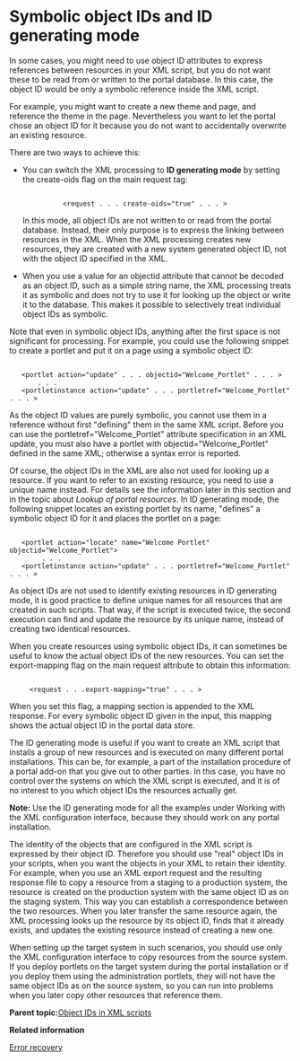 # Symbolic object IDs and ID generating mode

In some cases, you might need to use object ID attributes to express references between resources in your XML script, but you do not want these to be read from or written to the portal database. In this case, the object ID would be only a symbolic reference inside the XML script.

For example, you might want to create a new theme and page, and reference the theme in the page. Nevertheless you want to let the portal chose an object ID for it because you do not want to accidentally overwrite an existing resource.

There are two ways to achieve this:

-   You can switch the XML processing to **ID generating mode** by setting the create-oids flag on the main request tag:

    ```
    
              <request . . . create-oids="true" . . . >
    
    ```

    In this mode, all object IDs are not written to or read from the portal database. Instead, their only purpose is to express the linking between resources in the XML. When the XML processing creates new resources, they are created with a new system generated object ID, not with the object ID specified in the XML.

-   When you use a value for an objectid attribute that cannot be decoded as an object ID, such as a simple string name, the XML processing treats it as symbolic and does not try to use it for looking up the object or write it to the database. This makes it possible to selectively treat individual object IDs as symbolic.

Note that even in symbolic object IDs, anything after the first space is not significant for processing. For example, you could use the following snippet to create a portlet and put it on a page using a symbolic object ID:

```

   <portlet action="update" . . . objectid="Welcome_Portlet" . . . >
       . . .
   <portletinstance action="update" . . . portletref="Welcome_Portlet" . . . >

```

As the object ID values are purely symbolic, you cannot use them in a reference without first "defining" them in the same XML script. Before you can use the portletref="Welcome\_Portlet" attribute specification in an XML update, you must also have a portlet with objectid="Welcome\_Portlet" defined in the same XML; otherwise a syntax error is reported.

Of course, the object IDs in the XML are also not used for looking up a resource. If you want to refer to an existing resource, you need to use a unique name instead. For details see the information later in this section and in the topic about *Lookup of portal resources*. In ID generating mode, the following snippet locates an existing portlet by its name, "defines" a symbolic object ID for it and places the portlet on a page:

```

   <portlet action="locate" name="Welcome Portlet" objectid="Welcome_Portlet">
        . . .
   <portletinstance action="update" . . . portletref="Welcome_Portlet" . . . >

```

As object IDs are not used to identify existing resources in ID generating mode, it is good practice to define unique names for all resources that are created in such scripts. That way, if the script is executed twice, the second execution can find and update the resource by its unique name, instead of creating two identical resources.

When you create resources using symbolic object IDs, it can sometimes be useful to know the actual object IDs of the new resources. You can set the export-mapping flag on the main request attribute to obtain this information:

```

     <request . . .export-mapping="true" . . . >  

```

When you set this flag, a mapping section is appended to the XML response. For every symbolic object ID given in the input, this mapping shows the actual object ID in the portal data store.

The ID generating mode is useful if you want to create an XML script that installs a group of new resources and is executed on many different portal installations. This can be, for example, a part of the installation procedure of a portal add-on that you give out to other parties. In this case, you have no control over the systems on which the XML script is executed, and it is of no interest to you which object IDs the resources actually get.

**Note:** Use the ID generating mode for all the examples under Working with the XML configuration interface, because they should work on any portal installation.

The identity of the objects that are configured in the XML script is expressed by their object ID. Therefore you should use "real" object IDs in your scripts, when you want the objects in your XML to retain their identity. For example, when you use an XML export request and the resulting response file to copy a resource from a staging to a production system, the resource is created on the production system with the same object ID as on the staging system. This way you can establish a correspondence between the two resources. When you later transfer the same resource again, the XML processing looks up the resource by its object ID, finds that it already exists, and updates the existing resource instead of creating a new one.

When setting up the target system in such scenarios, you should use only the XML configuration interface to copy resources from the source system. If you deploy portlets on the target system during the portal installation or if you deploy them using the administration portlets, they will not have the same object IDs as on the source system, so you can run into problems when you later copy other resources that reference them.

**Parent topic:**[Object IDs in XML scripts](../admin-system/adxmlref_objct_ids.md)

**Related information**  


[Error recovery](../admin-system/adxmlref_errecovr.md)

